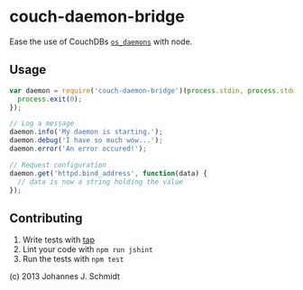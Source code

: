 couch-daemon-bridge
=========
Ease the use of CouchDBs
[`os_daemons`](http://docs.couchdb.org/en/latest/config/externals.html) with node.

Usage
-----
```js
var daemon = require('couch-daemon-bridge')(process.stdin, process.stdout, function() {
  process.exit(0);
});

// Log a message
daemon.info('My daemon is starting.');
daemon.debug('I have so much wow...');
daemon.error('An error occured!');

// Request configuration
daemon.get('httpd.bind_address', function(data) {
  // data is now a string holding the value
});

```

Contributing
------------
1. Write tests with [tap](https://github.com/isaacs/node-tap)
2. Lint your code with `npm run jshint`
3. Run the tests with `npm test`

(c) 2013 Johannes J. Schmidt
